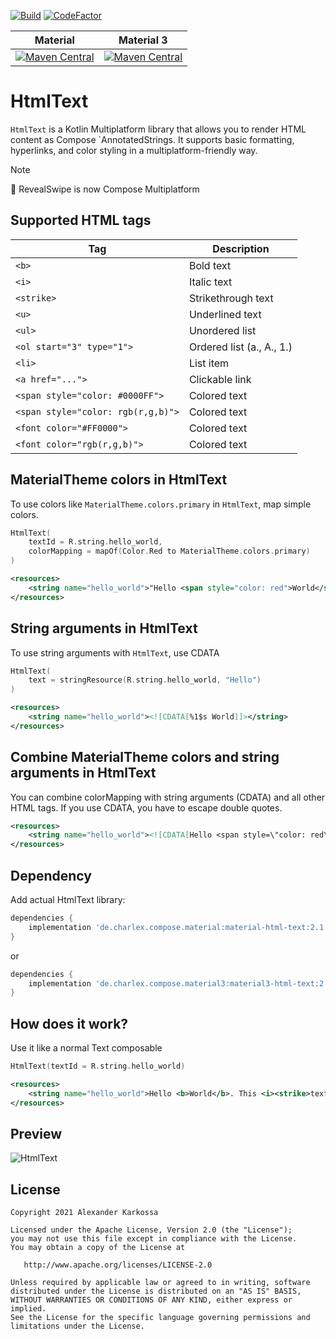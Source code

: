 <a href="https://github.com/ch4rl3x/HtmlText/actions?query=workflow%3ABuild"><img src="https://github.com/ch4rl3x/HtmlText/workflows/build.yml/badge.svg" alt="Build"></a>
<a href="https://www.codefactor.io/repository/github/ch4rl3x/HtmlText"><img src="https://www.codefactor.io/repository/github/ch4rl3x/HtmlText/badge" alt="CodeFactor" /></a>

| Material | Material 3 |
|-----|------------|
| <a href="https://repo1.maven.org/maven2/de/charlex/compose/material/material-html-text/"><img src="https://img.shields.io/maven-central/v/de.charlex.compose.material/material-html-text" alt="Maven Central" /></a> | <a href="https://repo1.maven.org/maven2/de/charlex/compose/material3/material3-html-text/"><img src="https://img.shields.io/maven-central/v/de.charlex.compose.material3/material3-html-text" alt="Maven Central" /></a> |

# HtmlText

`HtmlText` is a Kotlin Multiplatform library that allows you to render HTML content as Compose `AnnotatedStrings. It supports basic formatting, hyperlinks, and color styling in a multiplatform-friendly way.

> [!NOTE]  
> 🚀 RevealSwipe is now Compose Multiplatform

## Supported HTML tags

| Tag                                | Description               |
|------------------------------------|---------------------------|
| `<b>`                              | Bold text                 |
| `<i>`                              | Italic text               |
| `<strike>`                         | Strikethrough text        |
| `<u>`                              | Underlined text           |
| `<ul>`                             | Unordered list            |
| `<ol start="3" type="1">`          | Ordered list (a., A., 1.) |
| `<li>`                             | List item                 |
| `<a href="...">`                   | Clickable link            |
| `<span style="color: #0000FF">`    | Colored text              |
| `<span style="color: rgb(r,g,b)">` | Colored text              |
| `<font color="#FF0000">`           | Colored text              |
| `<font color="rgb(r,g,b)">`        | Colored text              |


## MaterialTheme colors in HtmlText
To use colors like `MaterialTheme.colors.primary` in `HtmlText`, map simple colors.
```kotlin
HtmlText(
    textId = R.string.hello_world,
    colorMapping = mapOf(Color.Red to MaterialTheme.colors.primary)
)
```
```xml
<resources>
    <string name="hello_world">"Hello <span style="color: red">World</span>"</string>
</resources>
```

## String arguments in HtmlText
To use string arguments with `HtmlText`, use CDATA
```kotlin
HtmlText(
    text = stringResource(R.string.hello_world, "Hello")
)
```
```xml
<resources>
    <string name="hello_world"><![CDATA[%1$s World]]></string>
</resources>
```

## Combine MaterialTheme colors and string arguments in HtmlText
You can combine colorMapping with string arguments (CDATA) and all other HTML tags. If you use CDATA, you have to escape double quotes.
```xml
<resources>
    <string name="hello_world"><![CDATA[Hello <span style=\"color: red\">World</span>]]></string>
</resources>
```



## Dependency

Add actual HtmlText library:

```groovy
dependencies {
    implementation 'de.charlex.compose.material:material-html-text:2.1.0-beta01'
}
```

or

```groovy
dependencies {
    implementation 'de.charlex.compose.material3:material3-html-text:2.1.0-beta01'
}
```

## How does it work?

Use it like a normal Text composable

```kotlin
HtmlText(textId = R.string.hello_world)
```

```xml
<resources>
    <string name="hello_world">Hello <b>World</b>. This <i><strike>text</strike>sentence</i> is form<b>att<u>ed</u></b> in simple html. <a href="https://github.com/ch4rl3x/HtmlText">HtmlText</a></string>
</resources>
```

## Preview

![HtmlText](https://github.com/ch4rl3x/HtmlText/blob/main/art/screenshot.png)


License
--------

    Copyright 2021 Alexander Karkossa

    Licensed under the Apache License, Version 2.0 (the "License");
    you may not use this file except in compliance with the License.
    You may obtain a copy of the License at

       http://www.apache.org/licenses/LICENSE-2.0

    Unless required by applicable law or agreed to in writing, software
    distributed under the License is distributed on an "AS IS" BASIS,
    WITHOUT WARRANTIES OR CONDITIONS OF ANY KIND, either express or implied.
    See the License for the specific language governing permissions and
    limitations under the License.

